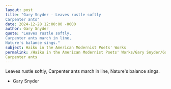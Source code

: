 ```yaml
---
layout: post
title: "Gary Snyder - Leaves rustle softly
Carpenter ants"
date: 2024-12-28 12:00:00 -0000
author: Gary Snyder
quote: "Leaves rustle softly,
Carpenter ants march in line,
Nature's balance sings."
subject: Haiku in the American Modernist Poets' Works
permalink: /Haiku in the American Modernist Poets' Works/Gary Snyder/Gary Snyder - Leaves rustle softly
Carpenter ants
---
```


Leaves rustle softly,
Carpenter ants march in line,
Nature's balance sings.

- Gary Snyder
